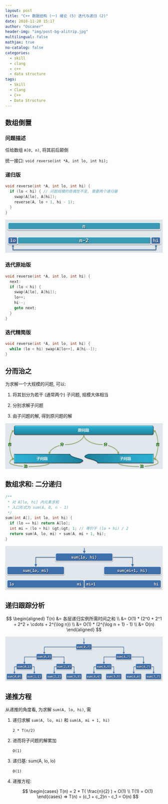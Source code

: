 ```yaml
---
layout: post
title: "C++ 数据结构 (一) 绪论 (5) 迭代与递归 (2)"
date: 2018-11-20 15:17
author: "Oscaner"
header-img: "img/post-bg-alitrip.jpg"
multilingual: false
mathjax: true
no-catalog: false
categories:
  - skill
  - clang
  - c++
  - data structure
tags:
  - Skill
  - Clang
  - C++
  - Data Structure
---
```


## 数组倒置

### 问题描述

任给数组 `A[0, n)`, 将其前后颠倒

统一接口: `void reverse(int *A, int lo, int hi);`

### 递归版

```cpp
void reverse(int *A, int lo, int hi) {
  if (lo < hi) { // 问题规模的奇偶性不变, 需要两个递归基
    swap(A[lo], A[hi]);
    reverse(A, lo + 1, hi - 1);
  }
}
```

![1.png](/img/in-post/skill/data-structure/post-intro-recursion-iteration-2/1.png)

### 迭代原始版

```cpp
void reverse(int *A, int lo, int hi) {
  next:
  if (lo < hi) {
    swap(A[lo], A[hi]);
    lo++;
    hi--;
    goto next;
  }
}
```

### 迭代精简版

```cpp
void reverse(int *A, int lo, int hi) {
  while (lo < hi) swap(A[lo++], A[hi--]);
}
```

## 分而治之

为求解一个大规模的问题, 可以:

1. 将其划分为若干 (通常两个) 子问题, 规模大体相当

2. 分别求解子问题

3. 由子问题的解, 得到原问题的解

![2.png](/img/in-post/skill/data-structure/post-intro-recursion-iteration-2/2.png)

## 数组求和: 二分递归

```cpp
/**
 * 对 A[lo, hi] 内元素求和
 * 入口形式为 sum(A, 0, n - 1)
 */
sum(int A[], int lo, int hi) {
  if (lo == hi) return A[lo];
  int mi = (lo + hi) &gt;&gt; 1; // 等价于 (lo + hi) / 2
  return sum(A, lo, mi) + sum(A, mi + 1, hi);
}
```

![3.png](/img/in-post/skill/data-structure/post-intro-recursion-iteration-2/3.png)

## 递归跟踪分析

$$
\begin{aligned}
T(n) &= 各层递归实例所需时间之和 \\
     &= O(1) * (2^0 + 2^1 + 2^2 + \cdots + 2^{\log n}) \\
     &= O(1) * (2^{\log n + 1} - 1) \\
     &= O(n)
\end{aligned}
$$

![4.png](/img/in-post/skill/data-structure/post-intro-recursion-iteration-2/4.png)

## 递推方程

从递推的角度看, 为求解 `sum(A, lo, hi)`, 需

1. 递归求解 `sum(A, lo, mi)` 和 `sum(A, mi + 1, hi)`

    `2 * T(n/2)`

2. 进而将子问题的解累加

    `O(1)`

3. 递归基: sum(A, lo, lo)

    `O(1)`

4. 递推方程:

    $$
    \begin{cases}
      T(n) = 2 * T( \frac{n}{2} ) + O(1)
      \\
      T(1) = O(1)
    \end{cases}
    =>
    T(n) = (c_1 + c_2)n - c_1 = O(n)
    $$
